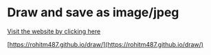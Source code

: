 # Draw and save as image/jpeg
[Visit the website by clicking here](https://rohitm487.github.io/draw/)


[https://rohitm487.github.io/draw/](https://rohitm487.github.io/draw/)
